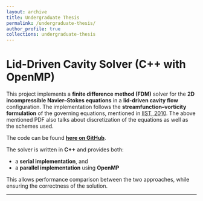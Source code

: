 ```yaml
---
layout: archive
title: Undergraduate Thesis
permalink: /undergraduate-thesis/
author_profile: true
collections: undergraduate-thesis
---
```


# Lid-Driven Cavity Solver (C++ with OpenMP)

This project implements a **finite difference method (FDM)** solver for the **2D incompressible Navier–Stokes equations** in a **lid-driven cavity flow** configuration. The implementation follows the **streamfunction–vorticity formulation** of the governing equations, mentioned in [IIST, 2010](https://old.iist.ac.in/sites/default/files/people/psi-omega.pdf). The above mentioned PDF also talks about discretization of the equations as well as the schemes used.

The code can be found [**here on GitHub**](https://github.com/AdityaJaiswal17/Finite_Difference_Methods/tree/main/Lid_Driven_Cavity).  

The solver is written in **C++** and provides both:  
- a **serial implementation**, and  
- a **parallel implementation** using **OpenMP**  

This allows performance comparison between the two approaches, while ensuring the correctness of the solution.  

---
